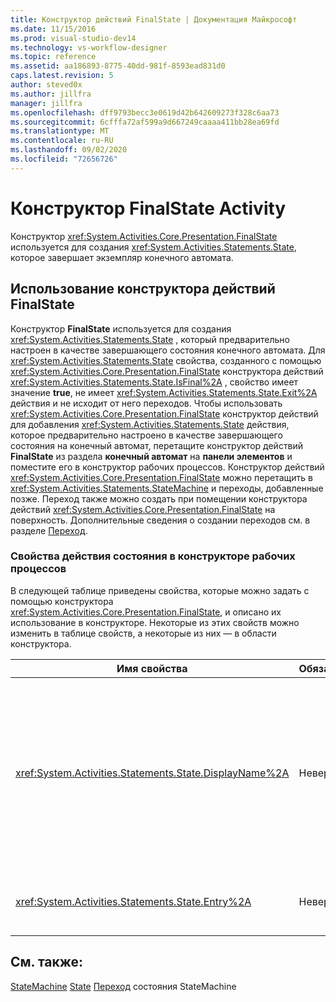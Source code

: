 ```yaml
---
title: Конструктор действий FinalState | Документация Майкрософт
ms.date: 11/15/2016
ms.prod: visual-studio-dev14
ms.technology: vs-workflow-designer
ms.topic: reference
ms.assetid: aa186893-8775-40dd-981f-8593ead831d0
caps.latest.revision: 5
author: steved0x
ms.author: jillfra
manager: jillfra
ms.openlocfilehash: dff9793becc3e0619d42b642609273f328c6aa73
ms.sourcegitcommit: 6cfffa72af599a9d667249caaaa411bb28ea69fd
ms.translationtype: MT
ms.contentlocale: ru-RU
ms.lasthandoff: 09/02/2020
ms.locfileid: "72656726"
---
```

# <a name="finalstate-activity-designer"></a>Конструктор FinalState Activity
Конструктор <xref:System.Activities.Core.Presentation.FinalState> используется для создания <xref:System.Activities.Statements.State>, которое завершает экземпляр конечного автомата.

## <a name="using-the-finalstate-activity-designer"></a>Использование конструктора действий FinalState
 Конструктор **FinalState** используется для создания <xref:System.Activities.Statements.State> , который предварительно настроен в качестве завершающего состояния конечного автомата. Для <xref:System.Activities.Statements.State> свойства, созданного с помощью <xref:System.Activities.Core.Presentation.FinalState> конструктора действий <xref:System.Activities.Statements.State.IsFinal%2A> , свойство имеет значение **true**, не имеет <xref:System.Activities.Statements.State.Exit%2A> действия и не исходит от него переходов. Чтобы использовать <xref:System.Activities.Core.Presentation.FinalState> конструктор действий для добавления <xref:System.Activities.Statements.State> действия, которое предварительно настроено в качестве завершающего состояния на конечный автомат, перетащите конструктор действий **FinalState** из раздела **конечный автомат** на **панели элементов** и поместите его в конструктор рабочих процессов. Конструктор действий <xref:System.Activities.Core.Presentation.FinalState> можно перетащить в <xref:System.Activities.Statements.StateMachine> и переходы, добавленные позже. Переход также можно создать при помещении конструктора действий <xref:System.Activities.Core.Presentation.FinalState> на поверхность. Дополнительные сведения о создании переходов см. в разделе [Переход](../workflow-designer/transition-activity-designer.md).

### <a name="state-activity-properties-in-the-workflow-designer"></a>Свойства действия состояния в конструкторе рабочих процессов
 В следующей таблице приведены свойства, которые можно задать с помощью конструктора <xref:System.Activities.Core.Presentation.FinalState>, и описано их использование в конструкторе. Некоторые из этих свойств можно изменить в таблице свойств, а некоторые из них ― в области конструктора.

|Имя свойства|Обязательно|Использование|
|-------------------|--------------|-----------|
|<xref:System.Activities.Statements.State.DisplayName%2A>|Неверно|Указывает дополнительное понятное имя конструктора действия <xref:System.Activities.Statements.State> в заголовке. Значение по умолчанию — **State**. Значение можно дополнительно изменить в таблице свойств или напрямую в заголовке конструктора операций. <xref:System.Activities.Statements.State.DisplayName%2A> используется в строке навигатора, которая отображается в верхней части конструктора рабочих процессов.<br /><br /> Несмотря на то что свойство <xref:System.Activities.Statements.State.DisplayName%2A> не является обязательным, его все же рекомендуется использовать.|
|<xref:System.Activities.Statements.State.Entry%2A>|Неверно|Указывает действие, которое выполняется при переходе в это состояние. Это значение можно задать, перетащив действие из **панели элементов** в <xref:System.Activities.Statements.State.Entry%2A> раздел состояния.|

## <a name="see-also"></a>См. также:
 [StateMachine](../workflow-designer/statemachine-activity-designer.md) [State](../workflow-designer/state-activity-designer.md) [Переход](../workflow-designer/transition-activity-designer.md) состояния StateMachine
